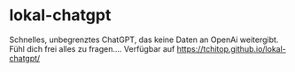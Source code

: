 # lokal-chatgpt
Schnelles, unbegrenztes ChatGPT, das keine Daten an OpenAi weitergibt. Fühl dich frei alles zu fragen....
Verfügbar auf https://tchitop.github.io/lokal-chatgpt/
